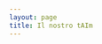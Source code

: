 ```yaml
---
layout: page
title: Il nostro tAIm
---
```


<script setup lang="ts">
import {
  VPTeamPage,
  VPTeamPageTitle,
  VPTeamMembers,
  VPTeamPageSection
} from 'vitepress/theme'

const members = [
  {
    avatar: 'https://github.com/Forny-arch.png',
    name: 'Forny-arch',
    links: [
      { icon: 'github', link: 'https://github.com/Forny-arch' }
    ]
  },
  {
    avatar: 'https://github.com/lollogolle.png',
    name: 'lollogolle',
    links: [
      { icon: 'github', link: 'https://github.com/lollogolle' }
    ]
  },
  {
    avatar: 'https://github.com/giuliagiordana.png',
    name: 'giuliagiordana',
    links: [
      { icon: 'github', link: 'https://github.com/giuliagiordana' }
    ]
  },
  {
    avatar: 'https://github.com/ariannapocchiola.png',
    name: 'ariannapocchiola',
    links: [
      { icon: 'github', link: 'https://github.com/ariannapocchiola' }
    ]
  }
]

const ty = [
  {
    avatar: 'https://github.com/mbiagioli.png',
    name: 'Professor Biagioli',
    links: [
      { icon: 'github', link: 'https://github.com/mbiagioli' }
    ]
  },
  {
    avatar: 'https://github.com/openai.png',
    name: 'ChatGPT',
    links: [
      { icon: 'github', link: 'https://github.com/openai' }
    ]
  },
  {
    avatar: 'https://github.com/its-miroma.png',
    name: "qualcun'altro...",
    links: [
      { icon: 'github', link: 'https://github.com/its-miroma' }
    ]
  }
]
</script>

<VPTeamPage>
  <VPTeamPageTitle>
    <template #title>
      Il team
    </template>
    <template #lead>
      Impariamo, Giocando!
    </template>
  </VPTeamPageTitle>
  <VPTeamPageSection>
    <template #title>Programmatori</template>
    <template #members>
  <VPTeamMembers size="small" :members="members" />
    </template>
  </VPTeamPageSection>
  <VPTeamPageSection>
    <template #title>Ringraziamenti</template>
    <template #members>
  <VPTeamMembers size="small" :members="ty" />
    </template>
  </VPTeamPageSection>
</VPTeamPage>
